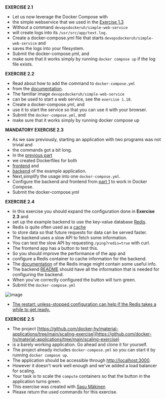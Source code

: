 **EXERCISE 2.1**

- Let us now leverage the Docker Compose with
- the simple webservice that we used in the [Exercise 1.3](https://devopswithdocker.com/part-1/section-2#exercise-13)
- Without a command `devopsdockeruh/simple-web-service`
- will create logs into its `/usr/src/app/text.log.`
- Create a docker-compose.yml file that starts `devopsdockeruh/simple-web-service` and
- saves the logs into your filesystem.
- Submit the docker-compose.yml, and
- make sure that it works simply by running `docker compose up` if the log file exists.

**EXERCISE 2.2**

- Read about how to add the command to `docker-compose.yml`
- from the [documentation](https://docs.docker.com/compose/compose-file/compose-file-v3/#command).
- The familiar image `devopsdockeruh/simple-web-service`
- can be used to start a web service, see the `exercise 1.10`.
- Create a docker-compose.yml, and
- use it to start the service so that you can use it with your browser.
- Submit the `docker-compose.yml`, and
- make sure that it works simply by running docker compose up

**MANDATORY EXERCISE 2.3**

- As we saw previously, starting an application with two programs was not trivial and
- the commands got a bit long.
- In the [previous part](https://devopswithdocker.com/part-1/section-6)
- we created Dockerfiles for both
- [frontend](https://github.com/docker-hy/material-applications/tree/main/example-frontend) and
- [backend](https://github.com/docker-hy/material-applications/tree/main/example-backend) of the example application.
- Next,simplify the usage into one `docker-compose.yml`.
- Configure the backend and frontend from [part 1](https://devopswithdocker.com/part-1/section-6#exercises-111-114) to work in Docker Compose.
- Submit the docker-compose.yml

**EXERCISE 2.4**

- In this exercise you should expand the configuration done in **Exercise 2.3** and
- set up the example backend to use the key-value database [Redis](https://redis.com/).
- Redis is quite often used as a [cache](https://en.wikipedia.org/wiki/Cache_(computing))
- to store data so that future requests for data can be served faster.
- The backend uses a slow API to fetch some information.
- You can test the slow API by requesting `/ping?redis=true` with curl.
- The frontend app has a button to test this.
- So you should improve the performance of the app and
- configure a Redis container to cache information for the backend.
- The [documentation](https://hub.docker.com/_/redis/) of the Redis image might contain some useful info.
- The backend [README](https://github.com/docker-hy/material-applications/tree/main/example-backend) should have all the information that is needed for configuring the backend.
- When you've correctly configured the button will turn green.
- Submit the `docker-compose.yml`




![image](https://github.com/adeleke123/DevOps-with-Docker/assets/51156057/232fac3e-aa5c-4c90-831b-bcbce6644b43)



- [The restart: unless-stopped configuration can help if the Redis takes a while to get ready.](https://docs.docker.com/compose/compose-file/compose-file-v3/#restart)

**EXERCISE 2.5**
- The project [https://github.com/docker-hy/material-applications/tree/main/scaling-exercise](https://github.com/docker-hy/material-applications/tree/main/scaling-exercise)
- is a barely working application. Go ahead and clone it for yourself.
- The project already includes `docker-compose.yml` so you can start it by running `docker compose up`.
- The application should be accessible through [http://localhost:3000](http://localhost:3000/).
- However it doesn't work well enough and we've added a load balancer for scaling.
- Your task is to scale the `compute` containers so that the button in the application turns green.
- This exercise was created with [Sasu Mäkinen](https://github.com/sasumaki)
- Please return the used commands for this exercise.
